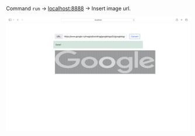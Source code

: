 Command ```run``` -> [localhost:8888](https://localhost:8888/) -> Insert image url.

![img](img.png)